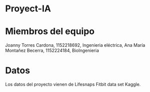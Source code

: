 # Proyect-IA
# Miembros del equipo
Joanny Torres Cardona, 1152218692, Ingenieria eléctrica, 
Ana María Montañez Becerra, 1152224184, BioIngenieria 
# Datos
Los datos del proyecto vienen de Lifesnaps Fitbit data set Kaggle.
